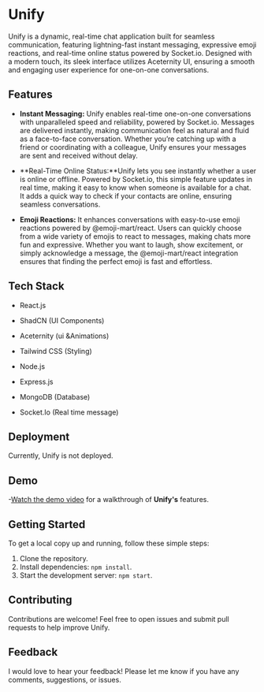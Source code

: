 # Unify

Unify is a dynamic, real-time chat application built for seamless communication, featuring lightning-fast instant messaging, expressive emoji reactions, and real-time online status powered by Socket.io. Designed with a modern touch, its sleek interface utilizes Aceternity UI, ensuring a smooth and engaging user experience for one-on-one conversations.

## Features

- **Instant Messaging:** Unify enables real-time one-on-one conversations with unparalleled speed and reliability, powered by Socket.io. Messages are delivered instantly, making communication feel as natural and fluid as a face-to-face conversation. Whether you’re catching up with a friend or coordinating with a colleague, Unify ensures your messages are sent and received without delay.

- **Real-Time Online Status:**Unify lets you see instantly whether a user is online or offline. Powered by Socket.io, this simple feature updates in real time, making it easy to know when someone is available for a chat. It adds a quick way to check if your contacts are online, ensuring seamless conversations.

- **Emoji Reactions:**  It enhances conversations with easy-to-use emoji reactions powered by @emoji-mart/react. Users can quickly choose from a wide variety of emojis to react to messages, making chats more fun and expressive. Whether you want to laugh, show excitement, or simply acknowledge a message, the @emoji-mart/react integration ensures that finding the perfect emoji is fast and effortless.
  
## Tech Stack
  - React.js
    
  - ShadCN (UI Components)
    
  - Aceternity (ui &Animations)
    
  - Tailwind CSS (Styling)
    
  - Node.js
    
  - Express.js
    
  - MongoDB (Database)

  
  - Socket.Io (Real time message)

##  Deployment

  Currently, Unify is not deployed.

## Demo

-[Watch the demo video](https://www.youtube.com/watch?v=p3OXEdwhBcc) for a walkthrough of **Unify's** features.

## Getting Started

To get a local copy up and running, follow these simple steps:

1. Clone the repository.
2. Install dependencies: `npm install`.
3. Start the development server: `npm start`.

## Contributing
Contributions are welcome! Feel free to open issues and submit pull requests to help improve Unify.

## Feedback
I would love to hear your feedback! Please let me know if you have any comments, suggestions, or issues.

